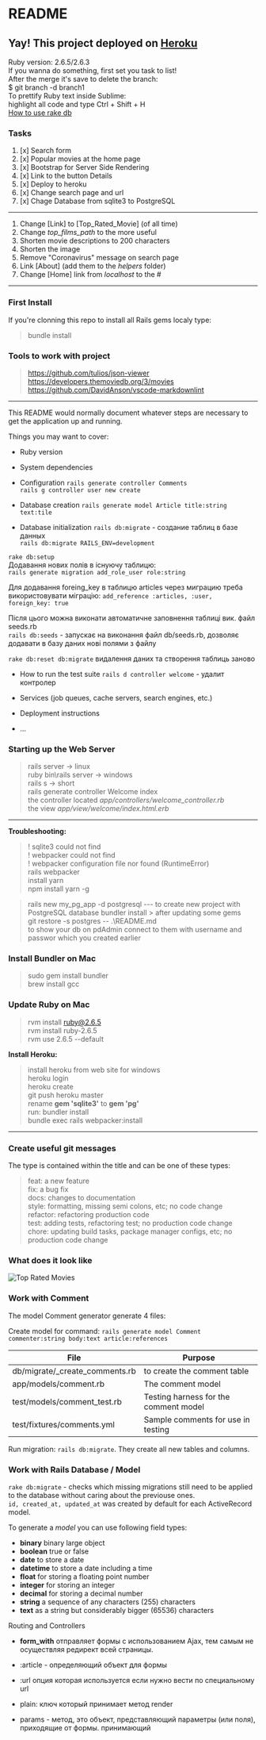 # README

## Yay! This project deployed on [Heroku](https://ancient-bayou-55245.herokuapp.com/)

Ruby version: 2.6.5/2.6.3  
If you wanna do something, first set you task to list!  
After the merge it's save to delete the branch:  
$ git branch -d branch1  
To prettify Ruby text inside Sublime:  
highlight all code and type Ctrl + Shift + H  
[How to use rake db](https://dev.to/neshaz/how-to-use-rake-db-commands-in-the-correct-way--50o2)

### Tasks

1. [x] Search form
2. [x] Popular movies at the home page
3. [x] Bootstrap for Server Side Rendering
4. [x] Link to the button Details
5. [x] Deploy to heroku
6. [x] Change search page and url
7. [x] Chage Database from sqlite3 to PostgreSQL

---

1. Change [Link] to [Top_Rated_Movie] (of all time)
1. Change *top_films_path* to the more useful
1. Shorten movie descriptions to 200 characters
1. Shorten the image
1. Remove "Coronavirus" message on search page
1. Link [About] (add them to the *helpers* folder)
1. Change [Home] link from *localhost* to the \#

---

### First Install

If you're clonning this repo to install all Rails gems localy type:  

> bundle install

### Tools to work with project

> <https://github.com/tulios/json-viewer>  
> <https://developers.themoviedb.org/3/movies>  
> <https://github.com/DavidAnson/vscode-markdownlint>  

---

This README would normally document whatever steps are necessary to get the
application up and running.

Things you may want to cover:

* Ruby version

* System dependencies

* Configuration
`rails generate controller Comments`  
`rails g controller user new create`  

* Database creation
`rails generate model Article title:string text:tile`  

* Database initialization
`rails db:migrate` - создание таблиц в базе данных  
`rails db:migrate RAILS_ENV=development`  

`rake db:setup`  
Додавання нових полів в існуючу таблицю:  
`rails generate migration add_role_user role:string`

Для додавання foreing_key в таблицю articles через миграцию треба використовувати міграцію: `add_reference :articles, :user, foreign_key: true`

Після цього можна виконати автоматичне заповнення таблиці вик. файл seeds.rb  
`rails db:seeds` - запускає на виконання файл db/seeds.rb, дозволяє додавати в базу даних нові полями з файлу  

`rake db:reset db:migrate` видалення даних та створення таблиць заново

* How to run the test suite
`rails d controller welcome` - удалит контролер

* Services (job queues, cache servers, search engines, etc.)

* Deployment instructions

* ...

### Starting up the Web Server

> rails server    -> linux  
> ruby bin\rails server -> windows  
> rails s     -> short  
> rails generate controller Welcome index  
> the controller located *app/controllers/welcome_controller.rb*  
> the view *app/view/welcome/index.html.erb*  

---

**Troubleshooting:**

> ! sqlite3 could not find  
> ! webpacker could not find  
> ! webpacker configuration file nor found (RuntimeError)  
> rails webpacker  
> install yarn  
> npm install yarn -g  

>  rails new my_pg_app -d postgresql --- to create new project with PostgreSQL database
> bundler install > after updating some gems  
> git restore -s  postgres -- .\README.md  
> to show your db on pdAdmin connect to them with username and passwor which you created earlier

### Install Bundler on Mac

> sudo gem install bundler  
> brew install gcc

### Update Ruby on Mac

> rvm install ruby@2.6.5  
> rvm install ruby-2.6.5  
> rvm use 2.6.5 --default  

**Install Heroku:**
> install heroku from web site for windows  
> heroku login  
> heroku create  
> git push heroku master  
> rename **gem 'sqlite3'** to **gem 'pg'**  
> run: bundler install  
> bundle exec rails webpacker:install  

---

### Create useful git messages

The type is contained within the title and can be one of these types:

> feat: a new feature  
> fix: a bug fix  
> docs: changes to documentation  
> style: formatting, missing semi colons, etc; no code change  
> refactor: refactoring production code  
> test: adding tests, refactoring test; no production code change  
> chore: updating build tasks, package manager configs, etc; no production code change

### What does it look like

![Top Rated Movies](public/Top_Rated_Movies.png)

### Work with Comment

The model Comment generator generate 4 files:

Create model for command: `rails generate model Comment commenter:string body:text article:references`

| __File__ | __Purpose__ |
| --- | --- |
| db/migrate/_create_comments.rb | to create the comment table |
| app/models/comment.rb | The comment model |
| test/models/comment_test.rb | Testing harness for the comment model |
| test/fixtures/comments.yml | Sample comments for use in testing |

Run migration: `rails db:migrate`. They create all new tables and columns.  

### Work with Rails Database / Model 

`rake db:migrate` - checks which missing migrations still need to be applied to the database without caring about the previouse ones.  
`id, created_at, updated_at` was created by default for each ActiveRecord model.  

To generate a *model* you can use following field types:

* **binary** binary large object
* **boolean** true or false
* **date** to store a date
* **datetime** to store a date including a time
* **float** for storing a floating point number
* **integer** for storing an integer
* **decimal** for storing a decimal number
* **string** a sequence of any characters (255) characters
* **text** as a string but considerably bigger (65536) characters

Routing and Controllers

* **form_with** отправляет формы с использованием Ajax, тем самым не осуществляя редирект всей страницы.

* :article - определяющий объект для формы
* :url опция которая используется если нужно вести по специальному url
* plain: ключ который принимает метод render 
* params - метод, это объект, представляющий параметры (или поля), приходящие от формы. принимающий
